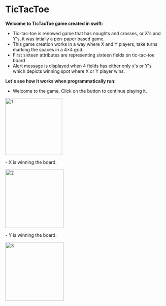 # TicTacToe
__Welcome to TicTacToe game created in swift:__
* Tic-tac-toe is renowed game that has noughts and crosses, or X's and Y's, it was intially a pen-paper based game. 
* This game creation works in a way where X and Y players, take turns marking the spaces in a 4×4 grid.
* First sixteen attributes are representing sixteen fields on tic-tac-toe board 
* Alert message is displayed when 4 fields has either only  x's or Y's which depicts winning spot where X or Y player wins.

__Let's see how it works when programmatically run:__
* Welcome to the game, Click on the button to continue playing it.
<p>
  <img width="179" alt="1" src="https://user-images.githubusercontent.com/75938203/124137047-ed8e1180-daa2-11eb-9f33-3bab273087ba.png">
</p>
- X is winning the board.
<p>
  <img width="184" alt="2" src="https://user-images.githubusercontent.com/75938203/124137558-6ab98680-daa3-11eb-8942-93ed96d8dd7d.png">
</p>
- Y is winning the board.
<p>
  <img width="184" alt="3" src="https://user-images.githubusercontent.com/75938203/124137596-76a54880-daa3-11eb-84b4-81dd3006b7a3.png">
</p>



